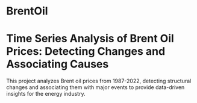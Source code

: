 # BrentOil
# Time Series Analysis of Brent Oil Prices: Detecting Changes and Associating Causes

This project analyzes Brent oil prices from 1987-2022, detecting structural changes and associating them with major events to provide data-driven insights for the energy industry.
